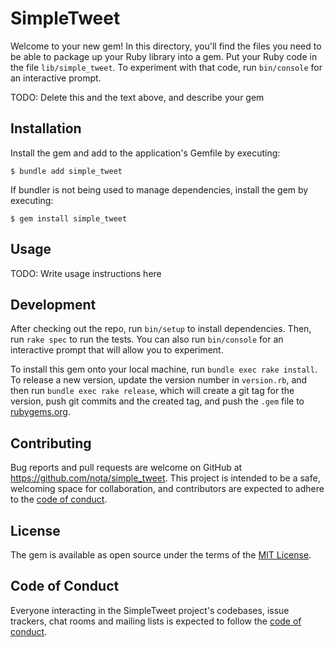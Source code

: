# SimpleTweet

Welcome to your new gem! In this directory, you'll find the files you need to be able to package up your Ruby library into a gem. Put your Ruby code in the file `lib/simple_tweet`. To experiment with that code, run `bin/console` for an interactive prompt.

TODO: Delete this and the text above, and describe your gem

## Installation

Install the gem and add to the application's Gemfile by executing:

    $ bundle add simple_tweet

If bundler is not being used to manage dependencies, install the gem by executing:

    $ gem install simple_tweet

## Usage

TODO: Write usage instructions here

## Development

After checking out the repo, run `bin/setup` to install dependencies. Then, run `rake spec` to run the tests. You can also run `bin/console` for an interactive prompt that will allow you to experiment.

To install this gem onto your local machine, run `bundle exec rake install`. To release a new version, update the version number in `version.rb`, and then run `bundle exec rake release`, which will create a git tag for the version, push git commits and the created tag, and push the `.gem` file to [rubygems.org](https://rubygems.org).

## Contributing

Bug reports and pull requests are welcome on GitHub at https://github.com/nota/simple_tweet. This project is intended to be a safe, welcoming space for collaboration, and contributors are expected to adhere to the [code of conduct](https://github.com/nota/simple_tweet/blob/main/CODE_OF_CONDUCT.md).

## License

The gem is available as open source under the terms of the [MIT License](https://opensource.org/licenses/MIT).

## Code of Conduct

Everyone interacting in the SimpleTweet project's codebases, issue trackers, chat rooms and mailing lists is expected to follow the [code of conduct](https://github.com/nota/simple_tweet/blob/main/CODE_OF_CONDUCT.md).

